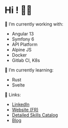 # Hi ! 👋🏻

🔭 I’m currently working with:
  - Angular 13
  - Symfony 6
  - API Platform
  - Alpine JS
  - Docker
  - Gitlab CI, K8s

🌱 I’m currently learning:
  - Rust
  - Svelte

🔗 Links:
 - [LinkedIn](https://www.linkedin.com/in/lambert-theo/)
 - [Website (FR)](https://theolambert.com)
 - [Detailed Skills Catalog](https://johnny-boy.notion.site/24424d738beb4f0bb16545fe650b10c1?v=16ed97b3168245a4ad57bcb92a72e378)
 - [Blog](https://johnny-boy.notion.site/johnny-boy/What-s-on-my-mind-044a63e8544f46e2be731ae6bb17f73a)
